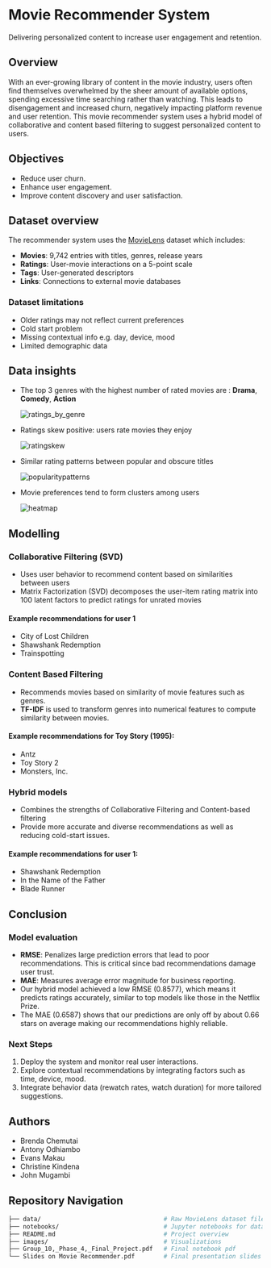 # Movie Recommender System
Delivering personalized content to increase user engagement and retention.

## Overview
With an ever-growing library of content in the movie industry, users often find themselves overwhelmed by the sheer amount of available options, spending excessive time searching rather than watching. This leads to disengagement and increased churn, negatively impacting platform revenue and user retention. This movie recommender system uses a hybrid model of collaborative and content based filtering to suggest personalized content to users.

## Objectives
- Reduce user churn.
- Enhance user engagement.
- Improve content discovery and user satisfaction.

## Dataset overview
The recommender system uses the [MovieLens](https://grouplens.org/datasets/movielens/latest/) dataset which includes:

- **Movies**: 9,742 entries with titles, genres, release years
- **Ratings**: User-movie interactions on a 5-point scale
- **Tags**: User-generated descriptors
- **Links**: Connections to external movie databases

### Dataset limitations
- Older ratings may not reflect current preferences
- Cold start problem
- Missing contextual info e.g. day, device, mood
- Limited demographic data

## Data insights
- The top 3 genres with the highest number of rated movies are : **Drama**, **Comedy**, **Action**
  
  ![ratings_by_genre](./images/ratingsbygenre.png)


- Ratings skew positive: users rate movies they enjoy

  ![ratingskew](./images/ratingskew.png)


- Similar rating patterns between popular and obscure titles

  ![popularitypatterns](./images/patterns.png)


- Movie preferences tend to form clusters among users

  ![heatmap](./images/heatmap.png)


## Modelling

### Collaborative Filtering (SVD)
- Uses user behavior to recommend content based on similarities between users
- Matrix Factorization (SVD) decomposes the user-item rating matrix into 100 latent factors to predict ratings for unrated movies
  
#### Example recommendations for user 1
- City of Lost Children
- Shawshank Redemption
- Trainspotting

### Content Based Filtering
- Recommends movies based on similarity of movie features such as genres.
- **TF-IDF** is used to transform genres into numerical features to compute similarity between movies.

#### Example recommendations for Toy Story (1995):
- Antz
- Toy Story 2
- Monsters, Inc.

### Hybrid models
- Combines the strengths of Collaborative Filtering and Content-based filtering
- Provide more accurate and diverse recommendations as well as reducing cold-start issues.

#### Example recommendations for user 1:
- Shawshank Redemption
- In the Name of the Father
- Blade Runner

## Conclusion

### Model evaluation
- **RMSE**: Penalizes large prediction errors that lead to poor recommendations. This is critical since bad recommendations damage user trust.
- **MAE**: Measures average error magnitude for business reporting.
- Our hybrid model achieved a low RMSE (0.8577), which means it predicts ratings accurately, similar to top models like those in the Netflix Prize.
- The MAE (0.6587) shows that our predictions are only off by about 0.66 stars on average making our recommendations highly reliable.

### Next Steps

1. Deploy the system and monitor real user interactions.
2. Explore contextual recommendations by integrating factors such as time, device, mood.
3. Integrate behavior data (rewatch rates, watch duration) for more tailored suggestions.

## Authors
- Brenda Chemutai
- Antony Odhiambo
- Evans Makau
- Christine Kindena
- John Mugambi

## Repository Navigation

```bash
├── data/                                  # Raw MovieLens dataset files
├── notebooks/                             # Jupyter notebooks for data analysis and modeling
├── README.md                              # Project overview
├── images/                                # Visualizations
├── Group_10,_Phase_4,_Final_Project.pdf   # Final notebook pdf
└── Slides on Movie Recommender.pdf        # Final presentation slides
